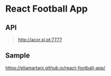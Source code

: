 # React Football App

## API

> http://acor.sl.pt:7777

## Sample

https://eliamartani.github.io/react-football-app/
